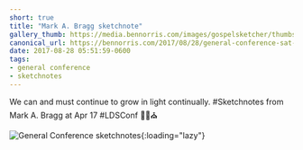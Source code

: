 ```yaml
---
short: true
title: "Mark A. Bragg sketchnote"
gallery_thumb: https://media.bennorris.com/images/gospelsketcher/thumbs/apr-17-1-bragg.jpg
canonical_url: https://bennorris.com/2017/08/28/general-conference-sat-am-6-bragg-sketchnote
date: 2017-08-28 05:51:59-0600
tags:
- general conference
- sketchnotes
---
```


We can and must continue to grow in light continually. #Sketchnotes from Mark A. Bragg at Apr 17 #LDSConf ✍🏼⛪️

![General Conference sketchnotes](https://media.bennorris.com/images/gospelsketcher/general-conference/apr-2017/apr-17-1-bragg.jpg){:loading="lazy"}
